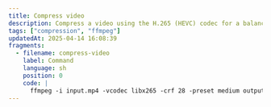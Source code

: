 ```yaml
---
title: Compress video
description: Compress a video using the H.265 (HEVC) codec for a balance of quality and size.
tags: ["compression", "ffmpeg"]
updatedAt: 2025-04-14 16:08:39
fragments:
  - filename: compress-video
    label: Command
    language: sh
    position: 0
    code: |
      ffmpeg -i input.mp4 -vcodec libx265 -crf 28 -preset medium output.mp4
---
```

